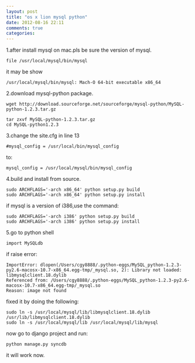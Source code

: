 ```yaml
---
layout: post
title: "os x lion mysql python"
date: 2012-08-16 22:11
comments: true
categories: 
---
```


1.after install mysql on mac.pls be sure the version of mysql.

	file /usr/local/mysql/bin/mysql
	
it may be show
	
	/usr/local/mysql/bin/mysql: Mach-O 64-bit executable x86_64
	
2.download mysql-python package.

	wget http://download.sourceforge.net/sourceforge/mysql-python/MySQL-python-1.2.3.tar.gz
	
	tar zxvf MySQL-python-1.2.3.tar.gz
	cd MySQL-python1.2.3

3.change the site.cfg in line 13

	#mysql_config = /usr/local/bin/mysql_config
	
to:

	mysql_config = /usr/local/mysql/bin/mysql_config

4.build and install from source.

	sudo ARCHFLAGS='-arch x86_64' python setup.py build
	sudo ARCHFLAGS='-arch x86_64' python setup.py install
	
if mysql is a version of i386,use the command:

	sudo ARCHFLAGS='-arch i386' python setup.py build
	sudo ARCHFLAGS='-arch i386' python setup.py install
5.go to python shell

	import MySQLdb
if raise error:

	ImportError: dlopen(/Users/cgy8888/.python-eggs/MySQL_python-1.2.3-py2.6-macosx-10.7-x86_64.egg-tmp/_mysql.so, 2): Library not loaded: libmysqlclient.18.dylib
	Referenced from: /Users/cgy8888/.python-eggs/MySQL_python-1.2.3-py2.6-macosx-10.7-x86_64.egg-tmp/_mysql.so
	Reason: image not found
	
fixed it by doing the following:

	sudo ln -s /usr/local/mysql/lib/libmysqlclient.18.dylib /usr/lib/libmysqlclient.18.dylib
	sudo ln -s /usr/local/mysql/lib /usr/local/mysql/lib/mysql
	
now go to django project and run:
	
	python manage.py syncdb
	
it will work now.
